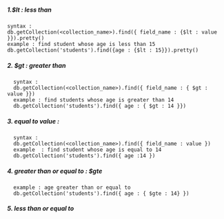 ##### 1.$lt : less than
    syntax : 
    db.getCollection(<collection_name>).find({ field_name : {$lt : value }}).pretty()
    example : find student whose age is less than 15
    db.getCollection('students').find({age : {$lt : 15}}).pretty()
    
##### 2. $gt : greater than
      syntax : 
      db.getCollection(<collection_name>).find({ field_name : { $gt : value }})
      example : find students whose age is greater than 14
      db.getCollection('students').find({ age : { $gt : 14 }})
      
##### 3. equal to value :       
      syntax : 
      db.getCollection(<collection_name>).find({ field_name : value })
      example  : find student whose age is equal to 14      
      db.getCollection('students').find({ age :14 })
      
##### 4. greater than or equal to : $gte
      example : age greater than or equal to 
      db.getCollection('students').find({ age : { $gte : 14} })
      
      
      
##### 5. less than or equal to

